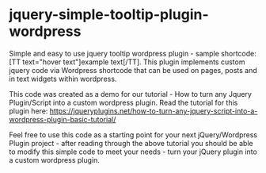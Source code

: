 # jquery-simple-tooltip-plugin-wordpress
Simple and easy to use jquery tooltip wordpress plugin - sample shortcode: [TT text="hover text"]example text[/TT]. This plugin implements custom jquery code via Wordpress shortcode that can be used on pages, posts and in text widgets within wordpress.

This code was created as a demo for our tutorial - How to turn any Jquery Plugin/Script into a custom wordpress plugin.  Read the tutorial for this plugin here: https://jqueryplugins.net/how-to-turn-any-jquery-script-into-a-wordpress-plugin-basic-tutorial/

Feel free to use this code as a starting point for your next jQuery/Wordpress Plugin project - after reading through the above tutorial you should be able to modify this simple code to meet your needs -  turn your jQuery plugin into a custom wordpress plugin.
